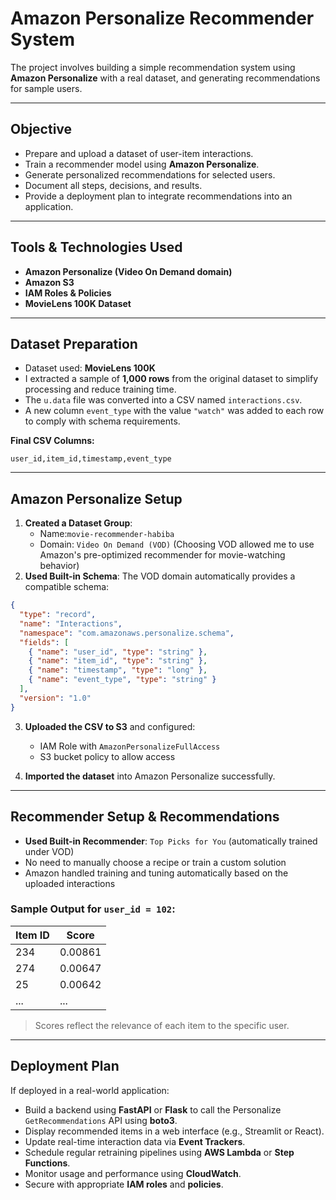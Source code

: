 # Amazon Personalize Recommender System 

The project involves building a simple recommendation system using **Amazon Personalize** with a real dataset, and generating recommendations for sample users.

---

## Objective

- Prepare and upload a dataset of user-item interactions.
- Train a recommender model using **Amazon Personalize**.
- Generate personalized recommendations for selected users.
- Document all steps, decisions, and results.
- Provide a deployment plan to integrate recommendations into an application.

---

## Tools & Technologies Used

- **Amazon Personalize (Video On Demand domain)**
- **Amazon S3**
- **IAM Roles & Policies**
- **MovieLens 100K Dataset**

---

## Dataset Preparation

- Dataset used: **MovieLens 100K**
- I extracted a sample of **1,000 rows** from the original dataset to simplify processing and reduce training time.
- The `u.data` file was converted into a CSV named `interactions.csv`.
- A new column `event_type` with the value `"watch"` was added to each row to comply with schema requirements.

**Final CSV Columns:**

```text
user_id,item_id,timestamp,event_type
```

---

## Amazon Personalize Setup

1. **Created a Dataset Group**:
   - Name:`movie-recommender-habiba`
   - Domain: `Video On Demand (VOD)`
     (Choosing VOD allowed me to use Amazon's pre-optimized recommender for movie-watching behavior)
2. **Used Built-in Schema**:
   The VOD domain automatically provides a compatible schema:

```json
{
  "type": "record",
  "name": "Interactions",
  "namespace": "com.amazonaws.personalize.schema",
  "fields": [
    { "name": "user_id", "type": "string" },
    { "name": "item_id", "type": "string" },
    { "name": "timestamp", "type": "long" },
    { "name": "event_type", "type": "string" }
  ],
  "version": "1.0"
}
```

3. **Uploaded the CSV to S3** and configured:
   - IAM Role with `AmazonPersonalizeFullAccess`
   - S3 bucket policy to allow access

4. **Imported the dataset** into Amazon Personalize successfully.

---

## Recommender Setup & Recommendations

- **Used Built-in Recommender**: `Top Picks for You` (automatically trained under VOD)
- No need to manually choose a recipe or train a custom solution
- Amazon handled training and tuning automatically based on the uploaded interactions

### Sample Output for `user_id = 102`:

| Item ID | Score     |
|---------|-----------|
| 234     | 0.00861   |
| 274     | 0.00647   |
| 25      | 0.00642   |
| ...     | ...       |

> Scores reflect the relevance of each item to the specific user.

---

## Deployment Plan

If deployed in a real-world application:

- Build a backend using **FastAPI** or **Flask** to call the Personalize `GetRecommendations` API using **boto3**.
- Display recommended items in a web interface (e.g., Streamlit or React).
- Update real-time interaction data via **Event Trackers**.
- Schedule regular retraining pipelines using **AWS Lambda** or **Step Functions**.
- Monitor usage and performance using **CloudWatch**.
- Secure with appropriate **IAM roles** and **policies**.

